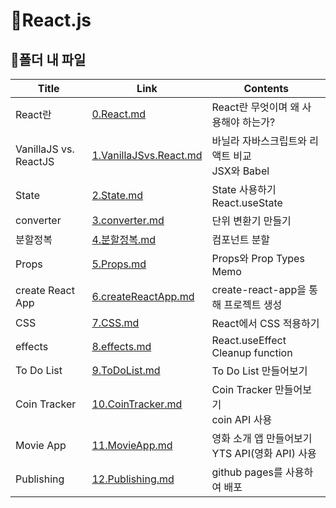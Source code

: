 # 📜React.js

## 🛒폴더 내 파일

| Title                 | Link                                               | Contents                                            |
| --------------------- | -------------------------------------------------- | --------------------------------------------------- |
| React란               | [0.React.md](./0.React.md)                         | React란 무엇이며 왜 사용해야 하는가?                |
| VanillaJS vs. ReactJS | [1.VanillaJSvs.React.md](./1.VanillaJSvs.React.md) | 바닐라 자바스크립트와 리액트 비교<br />JSX와 Babel  |
| State                 | [2.State.md](./2.State.md)                         | State 사용하기<br />React.useState                  |
| converter             | [3.converter.md](./3.converter.md)                 | 단위 변환기 만들기                                  |
| 분할정복              | [4.분할정복.md](./4.분할정복.md)                   | 컴포넌트 분할                                       |
| Props                 | [5.Props.md](./5.Props.md)                         | Props와 Prop Types<br />Memo                        |
| create React App      | [6.createReactApp.md](./6.createReactApp.md)       | create-react-app을 통해 프로젝트 생성               |
| CSS                   | [7.CSS.md](./7.CSS.md)                             | React에서 CSS 적용하기                              |
| effects               | [8.effects.md](./8.effects.md)                     | React.useEffect<br />Cleanup function               |
| To Do List            | [9.ToDoList.md](./9.ToDoList.md)                   | To Do List 만들어보기                               |
| Coin Tracker          | [10.CoinTracker.md](./10.CoinTracker.md)           | Coin Tracker 만들어보기<br />coin API 사용          |
| Movie App             | [11.MovieApp.md](./11.MovieApp.md)                 | 영화 소개 앱 만들어보기<br />YTS API(영화 API) 사용 |
| Publishing            | [12.Publishing.md](./12.Publishing.md)             | github pages를 사용하여 배포                        |
